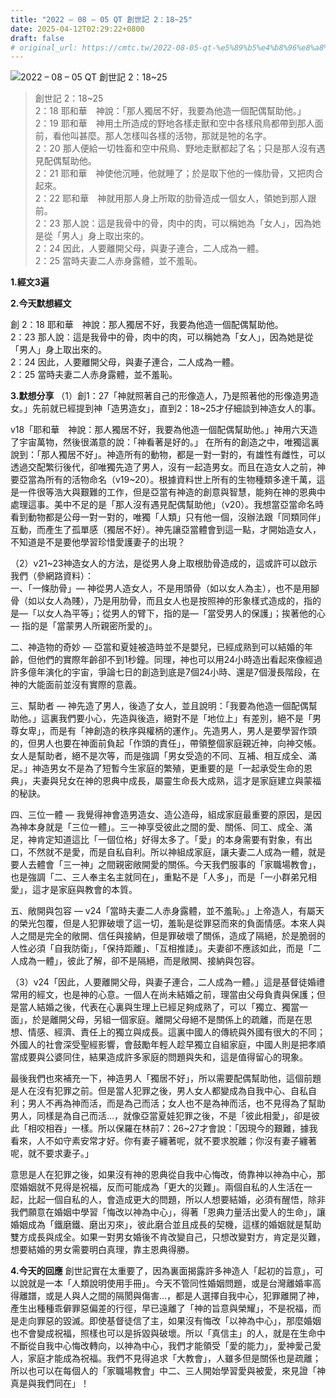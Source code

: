 ```yaml
---
title: "2022 – 08 – 05 QT 創世記 2：18~25"
date: 2025-04-12T02:29:22+0800
draft: false
# original_url: https://cmtc.tw/2022-08-05-qt-%e5%89%b5%e4%b8%96%e8%a8%98-2%ef%bc%9a1825
---
```


![2022 – 08 – 05 QT 創世記 2：18\~25](/images/qt.jpg  "2022 – 08 – 05 QT 創世記 2：18\~25")

> 創世記 2：18\~25  
> 2：18 耶和華　神說：「那人獨居不好，我要為他造一個配偶幫助他。」  
> 2：19 耶和華　神用土所造成的野地各樣走獸和空中各樣飛鳥都帶到那人面前，看他叫甚麼。那人怎樣叫各樣的活物，那就是牠的名字。  
> 2：20 那人便給一切牲畜和空中飛鳥、野地走獸都起了名；只是那人沒有遇見配偶幫助他。  
> 2：21 耶和華　神使他沉睡，他就睡了；於是取下他的一條肋骨，又把肉合起來。  
> 2：22 耶和華　神就用那人身上所取的肋骨造成一個女人，領她到那人跟前。  
> 2：23 那人說：這是我骨中的骨，肉中的肉，可以稱她為「女人」，因為她是從「男人」身上取出來的。  
> 2：24 因此，人要離開父母，與妻子連合，二人成為一體。  
> 2：25 當時夫妻二人赤身露體，並不羞恥。

**1.經文3遍**

**2.今天默想經文**
  
創 2：18 耶和華　神說：那人獨居不好，我要為他造一個配偶幫助他。  
2：23 那人說：這是我骨中的骨，肉中的肉，可以稱她為「女人」，因為她是從「男人」身上取出來的。  
2：24 因此，人要離開父母，與妻子連合，二人成為一體。  
2：25 當時夫妻二人赤身露體，並不羞恥。

**3.默想分享**
（1）創1：27「神就照著自己的形像造人，乃是照著他的形像造男造女。」先前就已經提到神「造男造女」，直到2：18\~25才仔細談到神造女人的事。

v18「耶和華　神說：那人獨居不好，我要為他造一個配偶幫助他。」神用六天造了宇宙萬物，然後很滿意的說：「神看著是好的。」 在所有的創造之中，唯獨這裏說到：「那人獨居不好」。神造所有的動物，都是一對一對的，有雄性有雌性，可以透過交配繁衍後代，卻唯獨先造了男人，沒有一起造男女。而且在造女人之前，神要亞當為所有的活物命名（v19\~20）。根據資料世上所有的生物種類多達千萬，這是一件很等浩大與艱難的工作，但是亞當有神造的創意與智慧，能夠在神的恩典中處理這事。美中不足的是「那人沒有遇見配偶幫助他」（v20）。我想當亞當命名時看到動物都是公母一對一對的，唯獨「人類」只有他一個，沒辦法跟「同類同伴」互動，而產生了孤單感（獨居不好）。神先讓亞當體會到這一點，才開始造女人，不知道是不是要他學習珍惜愛護妻子的出現？

（2）v21\~23神造女人的方法，是從男人身上取根肋骨造成的，這或許可以啟示我們（參網路資料）：  
一、「一條肋骨」— 神從男人造女人，不是用頭骨（如以女人為主），也不是用腳骨（如以女人為賤），乃是用肋骨，而且女人也是按照神的形象樣式造成的，指的是—「以女人為平等」；從男人的臂下，指的是—「當受男人的保護」；挨著他的心— 指的是「當蒙男人所親密所愛的」。

二、神造物的奇妙 — 亞當和夏娃被造時並不是嬰兒，已經成熟到可以結婚的年齡，但他們的實際年齡卻不到1秒鐘。同理，神也可以用24小時造出看起來像經過許多億年演化的宇宙，爭論七日的創造到底是7個24小時、還是7個漫長階段，在神的大能面前並沒有實際的意義。

三、幫助者 — 神先造了男人，後造了女人，並且說明：「我要為他造一個配偶幫助他。」這裏我們要小心，先造與後造，絕對不是「地位上」有差別，絕不是「男尊女卑」，而是有「神創造的秩序與權柄的運作」。先造男人，男人是要學習作頭的，但男人也要在神面前負起「作頭的責任」，帶領整個家庭親近神，向神交帳。女人是幫助者，絕不是次等，而是強調「男女受造的不同、互補、相互成全、滿足。」神造男女不是為了短暫今生家庭的繁殖，更重要的是「一起承受生命的恩典」，夫妻與兒女在神的恩典中成長，屬靈生命長大成熟，這才是家庭建立與蒙福的秘訣。

四、三位一體 — 我覺得神會造男造女、造公造母，組成家庭最重要的原因，是因為神本身就是「三位一體」。三一神享受彼此之間的愛、關係、同工、成全、滿足，神肯定知道這比「一個位格」好得太多了。「愛」的本身需要有對象，有出口，不然就不是愛，而是自私自利。所以神組成家庭，讓夫妻二人成為一體，就是要人去體會「三一神」之間親密敞開愛的關係。今天我們服事的「家職場教會」，也是強調「二、三人奉主名主就同在」，重點不是「人多」，而是「一小群弟兄相愛」，這才是家庭與教會的本質。

五、敞開與包容 — v24「當時夫妻二人赤身露體，並不羞恥。」上帝造人，有屬天的榮光包覆，但是人犯罪破壞了這一切，羞恥是從罪惡而來的負面情感。本來人與人之間是完全的敞開、信任與接納，但是罪破壞了關係，造成了隔絕，於是脆弱的人性必須「自我防衛」，「保持距離」、「互相推諉」。夫妻卻不應該如此，而是「二人成為一體」，彼此了解，卻不是隔絕，而是敞開、接納與包容。

（3）v24「因此，人要離開父母，與妻子連合，二人成為一體。」這是基督徒婚禮常用的經文，也是神的心意。一個人在尚未結婚之前，理當由父母負責與保護；但是當人結婚之後，代表在心裏與生理上已經足夠成熟了，可以「獨立、獨當一面」，於是離開父母，另組一個家庭。離開父母絕不是關係上的疏離，而是在思想、情感、經濟、責任上的獨立與成長。這裏中國人的傳統與外國有很大的不同；外國人的社會深受聖經影響，會鼓勵年輕人趁早獨立自組家庭，中國人則是把孝順當成要與公婆同住，結果造成許多家庭的問題與失和，這是值得留心的現象。

最後我們也來補充一下，神造男人「獨居不好」，所以需要配偶幫助他，這個前題是人在沒有犯罪之前。但是當人犯罪之後，男人女人都變成為自我中心、自私自利；男人不再為神而活，而是為己而活；女人也不是為神而活，也不見得為了幫助男人，同樣是為自己而活…，就像亞當夏娃犯罪之後，不是「彼此相愛」，卻是彼此「相咬相吞」一樣。所以保羅在林前7：26\~27才會說：「因現今的艱難，據我看來，人不如守素安常才好。你有妻子纏著呢，就不要求脫離；你沒有妻子纏著呢，就不要求妻子。」

意思是人在犯罪之後，如果沒有神的恩典從自我中心悔改，倚靠神以神為中心，那麼婚姻就不見得是祝福，反而可能成為「更大的災難」。兩個自私的人生活在一起，比起一個自私的人，會造成更大的問題，所以人想要結婚，必須有醒悟，除非我們願意在婚姻中學習「悔改以神為中心」，得著「恩典力量活出愛人的生命」，讓婚姻成為「鐵磨鐵、磨出刃來」，彼此磨合並且成長的契機，這樣的婚姻就是幫助雙方成長與成全。如果一對男女婚後不肯改變自己，只想改變對方，肯定是災難，想要結婚的男女需要明白真理，靠主恩典得勝。

**4.今天的回應**
創世記實在太重要了，因為裏面揭露許多神造人「起初的旨意」，可以說就是一本「人類說明使用手冊」。今天不管同性婚姻問題，或是台灣離婚率高得離譜，或是人與人之間的隔閡與傷害…，都是人選擇自我中心，犯罪離開了神，產生出種種乖僻罪惡偏差的行徑，早已遠離了「神的旨意與榮耀」，不是祝福，而是走向罪惡的毀滅。即使基督徒信了主，如果沒有悔改「以神為中心」，那麼婚姻也不會變成祝福，照樣也可以是拆毀與破壞。所以「真信主」的人，就是在生命中不斷從自我中心悔改轉向，以神為中心，我們才能領受「愛的能力」，愛神愛己愛人，家庭才能成為祝福。我們不見得追求「大教會」，人雖多但是關係也是疏離；所以也可以在每個人的「家職場教會」中二、三人開始學習愛與被愛，來見證「神真是與我們同在」！
